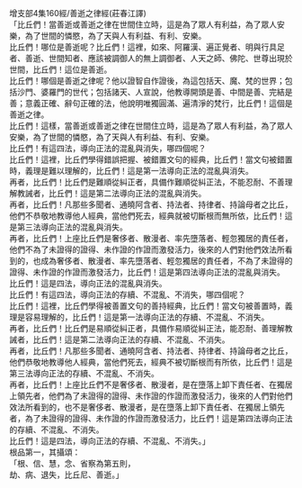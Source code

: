 增支部4集160經/善逝之律經(莊春江譯)  
「比丘們！當善逝或善逝之律在世間住立時，這是為了眾人有利益，為了眾人安樂，為了世間的憐愍，為了天與人有利益、有利、安樂。  
比丘們！哪位是善逝呢？比丘們！這裡，如來、阿羅漢、遍正覺者、明與行具足者、善逝、世間知者、應該被調御人的無上調御者、人天之師、佛陀、世尊出現於世間，比丘們！這位是善逝。  
比丘們！哪個是善逝之律呢？他以證智自作證後，為這包括天、魔、梵的世界；包括沙門、婆羅門的世代；包括諸天、人宣說，他教導開頭是善、中間是善、完結是善；意義正確、辭句正確的法，他說明唯獨圓滿、遍清淨的梵行，比丘們！這個是善逝之律。  
比丘們！這樣，當善逝或善逝之律在世間住立時，這是為了眾人有利益，為了眾人安樂，為了世間的憐愍，為了天與人有利益、有利、安樂。  
比丘們！有這四法，導向正法的混亂與消失，哪四個呢？  
比丘們！這裡，比丘們學得錯誤把握、被錯置文句的經典，比丘們！當文句被錯置時，義理是難以理解的，比丘們！這是第一法導向正法的混亂與消失。  
再者，比丘們！比丘們是難順從糾正者，具備作難順從糾正法，不能忍耐、不善理解教誡者，比丘們！這是第二法導向正法的混亂與消失。  
再者，比丘們！凡那些多聞者、通曉阿含者、持法者、持律者、持論母者之比丘，他們不恭敬地教導他人經典，當他們死去，經典就被切斷根而無所依，比丘們！這是第三法導向正法的混亂與消失。  
再者，比丘們！上座比丘們是奢侈者、散漫者、率先墮落者、輕忽獨居的責任者，他們不為了未證得的證得、未作證的作證而激發活力，後來的人們對他們效法所看到的，也成為奢侈者、散漫者、率先墮落者、輕忽獨居的責任者，不為了未證得的證得、未作證的作證而激發活力，比丘們！這是第四法導向正法的混亂與消失。  
比丘們！這是四法，導向正法的混亂與消失。  
比丘們！有這四法，導向正法的存續、不混亂、不消失，哪四個呢？  
比丘們！這裡，比丘們學得被善置文句的善持經典，比丘們！當文句被善置時，義理是容易理解的，比丘們！這是第一法導向正法的存續、不混亂、不消失。  
再者，比丘們！比丘們是易順從糾正者，具備作易順從糾正法，能忍耐、善理解教誡者，比丘們！這是第二法導向正法的存續、不混亂、不消失。  
再者，比丘們！凡那些多聞者、通曉阿含者、持法者、持律者、持論母者之比丘，他們恭敬地教導他人經典，當他們死去，經典不被切斷根而有所依，比丘們！這是第三法導向正法的存續、不混亂、不消失。  
再者，比丘們！上座比丘們不是奢侈者、散漫者，是在墮落上卸下責任者、在獨居上領先者，他們為了未證得的證得、未作證的作證而激發活力，後來的人們對他們效法所看到的，也不是奢侈者、散漫者，是在墮落上卸下責任者、在獨居上領先者，為了未證得的證得、未作證的作證而激發活力，比丘們！這是第四法導向正法的存續、不混亂、不消失。  
比丘們！這是四法，導向正法的存續、不混亂、不消失。」  
根品第一，其攝頌：  
「根、信、慧，念、省察為第五則，  
劫、病、退失，比丘尼、善逝。」  
  
  
